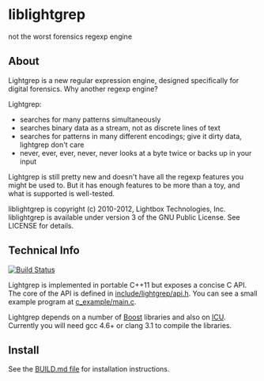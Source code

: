 liblightgrep
============

not the worst forensics regexp engine

About
-----
Lightgrep is a new regular expression engine, designed specifically for digital forensics. Why another regexp engine?

Lightgrep:
 * searches for many patterns simultaneously
 * searches binary data as a stream, not as discrete lines of text
 * searches for patterns in many different encodings; give it dirty data, lightgrep don't care
 * never, ever, ever, never, never looks at a byte twice or backs up in your input

Lightgrep is still pretty new and doesn't have all the regexp features you might be used to. But it has enough features to be more than a toy, and what is supported is well-tested.

liblightgrep is copyright (c) 2010-2012, Lightbox Technologies, Inc. liblightgrep is available under version 3 of the GNU Public License. See LICENSE for details.

Technical Info
--------------
[![Build Status](https://secure.travis-ci.org/jonstewart/liblightgrep.png?branch=master)](https://travis-ci.org/jonstewart/liblightgrep)

Lightgrep is implemented in portable C++11 but exposes a concise C API. The core of the API is defined in [include/lightgrep/api.h](./include/lightgrep/api.h). You can see a small example program at [c_example/main.c](./c_example/main.c).

Lightgrep depends on a number of [Boost](http://www.boost.org/) libraries and also on [ICU](http://www.icu-project.org). Currently you will need gcc 4.6+ or clang 3.1 to compile the libraries.

Install
-------
See the [BUILD.md file](BUILD.md) for installation instructions.
